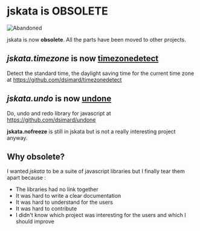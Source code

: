 # jskata is OBSOLETE 
![Abandoned](http://stillmaintained.com/dsimard/jskata.png)

jskata is now __obsolete__. All the parts have been moved to other projects.

## _jskata.timezone_ is now [timezonedetect](https://github.com/dsimard/timezonedetect)

Detect the standard time, the daylight saving time for the current time zone at <https://github.com/dsimard/timezonedetect>

## _jskata.undo_ is now [undone](https://github.com/dsimard/undone)

Do, undo and redo library for javascript at <https://github.com/dsimard/undone>

__jskata.nofreeze__ is still in jskata but is not a really interesting project anyway.

## Why obsolete?

I wanted _jskata_ to be a suite of javascript libraries but I finally tear them apart because :

- The libraries had no link together
- It was hard to write a clear documentation
- It was hard to understand for the users
- It was hard to contribute
- I didn't know which project was interesting for the users and which I should improve
